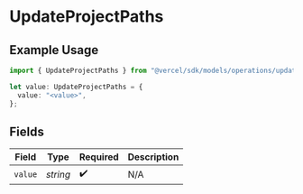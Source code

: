 # UpdateProjectPaths

## Example Usage

```typescript
import { UpdateProjectPaths } from "@vercel/sdk/models/operations/updateproject.js";

let value: UpdateProjectPaths = {
  value: "<value>",
};
```

## Fields

| Field              | Type               | Required           | Description        |
| ------------------ | ------------------ | ------------------ | ------------------ |
| `value`            | *string*           | :heavy_check_mark: | N/A                |